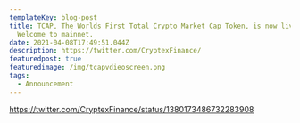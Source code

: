 ```yaml
---
templateKey: blog-post
title: TCAP, The Worlds First Total Crypto Market Cap Token, is now live.
  Welcome to mainnet.
date: 2021-04-08T17:49:51.044Z
description: https://twitter.com/CryptexFinance/
featuredpost: true
featuredimage: /img/tcapvdieoscreen.png
tags:
  - Announcement
---
```

https://twitter.com/CryptexFinance/status/1380173486732283908